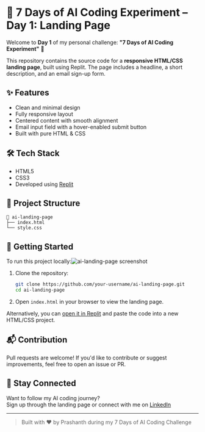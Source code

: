 # 🧠 7 Days of AI Coding Experiment – Day 1: Landing Page

Welcome to **Day 1** of my personal challenge: **"7 Days of AI Coding Experiment"** 🚀

This repository contains the source code for a **responsive HTML/CSS landing page**, built using Replit. The page includes a headline, a short description, and an email sign-up form.

## ✨ Features

- Clean and minimal design
- Fully responsive layout
- Centered content with smooth alignment
- Email input field with a hover-enabled submit button
- Built with pure HTML & CSS


## 🛠 Tech Stack

- HTML5
- CSS3
- Developed using [Replit](https://replit.com)

## 📂 Project Structure

```
📁 ai-landing-page
├── index.html
└── style.css
```

## 🚀 Getting Started

To run this project locally:![ai-landing-page screenshot](https://github.com/user-attachments/assets/66bffaf5-417d-4f17-ac66-1635e9215675)


1. Clone the repository:
   ```bash
   git clone https://github.com/your-username/ai-landing-page.git
   cd ai-landing-page
   ```

2. Open `index.html` in your browser to view the landing page.

Alternatively, you can [open it in Replit](https://replit.com) and paste the code into a new HTML/CSS project.

## 📬 Contribution

Pull requests are welcome! If you'd like to contribute or suggest improvements, feel free to open an issue or PR.

## 📧 Stay Connected

Want to follow my AI coding journey?  
Sign up through the landing page or connect with me on [LinkedIn](https://www.linkedin.com/in/prashanthsanga/)

---

> Built with ❤️ by Prashanth during my 7 Days of AI Coding Challenge
